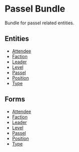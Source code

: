 Passel Bundle
=============

Bundle for passel related entities.

Entities
--------
- [Attendee](entity/attendee.md)
- [Faction](entity/faction.md)
- [Leader](entity/leader.md)
- [Level](entity/level.md)
- [Passel](entity/passel.md)
- [Position](entity/position.md)
- [Type](entity/type.md)

Forms
-----
- [Attendee](form/attendee.md)
- [Faction](form/faction.md)
- [Leader](form/leader.md)
- [Level](form/level.md)
- [Passel](form/passel.md)
- [Position](form/position.md)
- [Type](form/type.md)